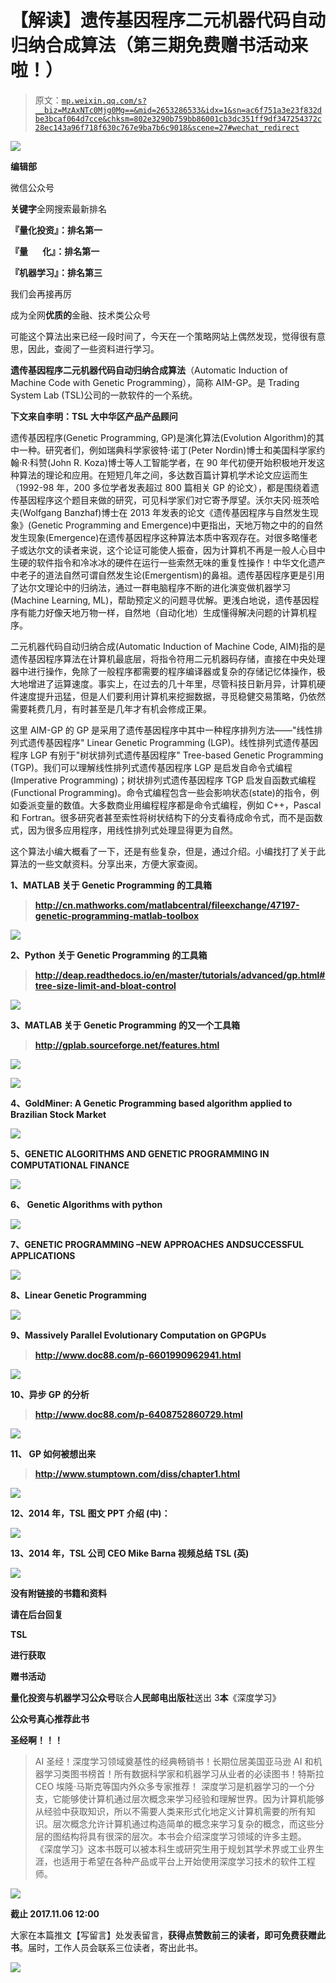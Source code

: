 # 【解读】遗传基因程序二元机器代码自动归纳合成算法（第三期免费赠书活动来啦！）

> 原文：[`mp.weixin.qq.com/s?__biz=MzAxNTc0Mjg0Mg==&mid=2653286533&idx=1&sn=ac6f751a3e23f832dbe3bcaf064d7cce&chksm=802e3290b759bb86001cb3dc351ff9df347254372c28ec143a96f718f630c767e9ba7b6c9018&scene=27#wechat_redirect`](http://mp.weixin.qq.com/s?__biz=MzAxNTc0Mjg0Mg==&mid=2653286533&idx=1&sn=ac6f751a3e23f832dbe3bcaf064d7cce&chksm=802e3290b759bb86001cb3dc351ff9df347254372c28ec143a96f718f630c767e9ba7b6c9018&scene=27#wechat_redirect)

![](img/1062cd2e5e7eaaf42b8f336260a5b683.png)

**编辑部**

微信公众号

**关键字**全网搜索最新排名

**『量化投资』：排名第一**

**『量       化』：排名第一**

**『机器学习』：排名第三**

我们会再接再厉

成为全网**优质的**金融、技术类公众号

可能这个算法出来已经一段时间了，今天在一个策略网站上偶然发现，觉得很有意思，因此，查阅了一些资料进行学习。

**遗传基因程序二元机器代码自动归纳合成算法**（Automatic Induction of Machine Code with Genetic Programming），简称 AIM-GP。是 Trading System Lab (TSL)公司的一款软件的一个系统。

**下文来自李明：TSL 大中华区产品产品顾问**

遗传基因程序(Genetic Programming, GP)是演化算法(Evolution Algorithm)的其中一种。研究者们，例如瑞典科学家彼特·诺丁(Peter Nordin)博士和美国科学家约翰·R·科赞(John R. Koza)博士等人工智能学者，在 90 年代初便开始积极地开发这种算法的理论和应用。在短短几年之间，多达数百篇计算机学术论文应运而生（1992-98 年，200 多位学者发表超过 800 篇相关 GP 的论文），都是围绕着遗传基因程序这个题目来做的研究，可见科学家们对它寄予厚望。沃尔夫冈·班茨哈夫(Wolfgang Banzhaf)博士在 2013 年发表的论文《遗传基因程序与自然发生现象》(Genetic Programming and Emergence)中更指出，天地万物之中的的自然发生现象(Emergence)在遗传基因程序这种算法本质中客观存在。对很多略懂老子或达尔文的读者来说，这个论证可能使人振奋，因为计算机不再是一般人心目中生硬的软件指令和冷冰冰的硬件在运行一些索然无味的重复性操作！中华文化遗产中老子的道法自然可谓自然发生论(Emergentism)的鼻祖。遗传基因程序更是引用了达尔文理论中的归纳法，通过一群电脑程序不断的进化演变做机器学习(Machine Learning, ML)，帮助预定义的问题寻优解。更浅白地说，遗传基因程序有能力好像天地万物一样，自然地（自动化地）生成懂得解决问题的计算机程序。

二元机器代码自动归纳合成(Automatic Induction of Machine Code, AIM)指的是遗传基因程序算法在计算机最底层，将指令符用二元机器码存储，直接在中央处理器中进行操作，免除了一般程序都需要的程序编译器或复杂的存储记忆体操作，极大地增进了运算速度。事实上，在过去的几十年里，尽管科技日新月异，计算机硬件速度提升迅猛，但是人们要利用计算机来挖掘数据，寻觅稳健交易策略，仍依然需要耗费几月，有时甚至是几年才有机会修成正果。

这里 AIM-GP 的 GP 是采用了遗传基因程序中其中一种程序排列方法——"线性排列式遗传基因程序" Linear Genetic Programming (LGP)。线性排列式遗传基因程序 LGP 有别于"树状排列式遗传基因程序" Tree-based Genetic Programming (TGP)。我们可以理解线性排列式遗传基因程序 LGP 是启发自命令式编程 (Imperative Programming)；树状排列式遗传基因程序 TGP 启发自函数式编程 (Functional Programming)。命令式编程包含一些会影响状态(state)的指令，例如委派变量的数值。大多数商业用编程程序都是命令式编程，例如 C++，Pascal 和 Fortran。很多研究者甚至索性将树状结构下的分支看待成命令式，而不是函数式，因为很多应用程序，用线性排列式处理显得更为自然。

这个算法小编大概看了一下，还是有些复杂，但是，通过介绍。小编找打了关于此算法的一些文献资料。分享出来，方便大家查阅。

**1、MATLAB 关于 Genetic Programming 的工具箱**

> **http://cn.mathworks.com/matlabcentral/fileexchange/47197-genetic-programming-matlab-toolbox**

![](img/b7b808ce2544ebe5686c19e0ba58f401.png)

**2、Python 关于 Genetic Programming 的工具箱**

> **http://deap.readthedocs.io/en/master/tutorials/advanced/gp.html#tree-size-limit-and-bloat-control**

![](img/08b13f5b20a88d74b279dd58d6d28868.png)

**3、MATLAB 关于 Genetic Programming 的又一个工具箱**

> **http://gplab.sourceforge.net/features.html**

![](img/a383ef7babf4b366f5a834b962fa8b78.png)

![](img/1d18b4a6f6cdfdbc7227e39eeaa60904.png)

**4、GoldMiner: A Genetic Programming based algorithm applied to Brazilian Stock Market**

![](img/97aac95bdaf3110311f04579fc47a140.png)

**5、GENETIC ALGORITHMS AND GENETIC PROGRAMMING IN COMPUTATIONAL FINANCE**

![](img/47cc8f1213ee1ab51d8191688724d90a.png)

**6、 Genetic Algorithms with python**

![](img/2225faf62db9a2ad8d1559ebf7cd70a5.png)

**7、GENETIC PROGRAMMING –NEW APPROACHES ANDSUCCESSFUL APPLICATIONS**

![](img/f4fa0450f091f7353eb3facd61eb3865.png)

**8、Linear Genetic Programming**

![](img/59db75c119ff08f5ea99f33e0270597f.png)

**9、Massively Parallel Evolutionary Computation on GPGPUs**

> **http://www.doc88.com/p-6601990962941.html**

![](img/77dbe0d83c356b9076519d2504fe8240.png)

**10、异步 GP 的分析**

> **http://www.doc88.com/p-6408752860729.html**

![](img/f87ab092e09ac5cc650dd5e2e7621e6e.png)

**11、 GP 如何被想出来**

> **http://www.stumptown.com/diss/chapter1.html**

![](img/5a4f9dc5c5e9b4086c9f6f35630379a5.png)

**12、2014 年，TSL 图文 PPT 介绍 (中)：**

![](img/b1747e6ba73308348a576bc7d22f428c.png)

**13、2014 年，TSL 公司 CEO Mike Barna 视频总结 TSL (英)**

![](img/641b0595b6b525a66d8a9c6718e00fae.png)

**没有附链接的书籍和资料**

**请在后台回复**

**TSL**

**进行获取**

**赠书活动**

**量化投资与机器学习公众号**联合**人民邮电出版社**送出 3**本**《深度学习》

**公众号真心推荐此书**

**圣经啊！！！**

> AI 圣经！深度学习领域奠基性的经典畅销书！长期位居美国亚马逊 AI 和机器学习类图书榜首！所有数据科学家和机器学习从业者的必读图书！特斯拉 CEO 埃隆·马斯克等国内外众多专家推荐！ 深度学习是机器学习的一个分支，它能够使计算机通过层次概念来学习经验和理解世界。因为计算机能够从经验中获取知识，所以不需要人类来形式化地定义计算机需要的所有知识。层次概念允许计算机通过构造简单的概念来学习复杂的概念，而这些分层的图结构将具有很深的层次。本书会介绍深度学习领域的许多主题。 《深度学习》这本书既可以被本科生或研究生用于规划其学术界或工业界生涯，也适用于希望在各种产品或平台上开始使用深度学习技术的软件工程师。

![](img/e020f934b2be98f0ddecd2cc0096ef5e.png)

**截止 2017.11.06 12:00**

大家在本篇推文【写留言】处发表留言，**获得点赞数前三的读者，即可免费获赠此书**。届时，工作人员会联系三位读者，寄出此书。

![](img/b96ca30e84da4d2fcd8692a7ddbe677b.png)